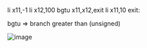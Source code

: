 li x11,-1
li x12,100
bgtu x11,x12,exit
li x11,10
exit:

bgtu => branch greater than (unsigned)

![image](https://user-images.githubusercontent.com/62541263/110164789-df432800-7e17-11eb-94fc-2eca224d4c03.png)
